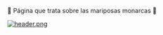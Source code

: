 🦋 Página que trata sobre las mariposas monarcas 🦋

[![header.png](https://i.postimg.cc/J0vnbrbG/header.png)](https://postimg.cc/jn6tTr3b)
